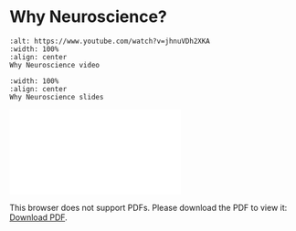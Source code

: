 # Why Neuroscience?

```{iframe} https://www.youtube.com/embed/jhnuVDh2XKA
:alt: https://www.youtube.com/watch?v=jhnuVDh2XKA
:width: 100%
:align: center
Why Neuroscience video
```

```{iframe} https://github.com/neuro4ml/neuro4ml-beta.github.io/blob/main/w0/W0-V0-why-neuroscience.pdf
:width: 100%
:align: center
Why Neuroscience slides
```

<object data="W0-V0-why-neuroscience.pdf" type="application/pdf" width="700px" height="700px">
    <embed src="W0-V0-why-neuroscience.pdf">
        <p>This browser does not support PDFs. Please download the PDF to view it: <a href="https://github.com/neuro4ml/neuro4ml-beta.github.io/blob/main/w0/W0-V0-why-neuroscience.pdf">Download PDF</a>.</p>
    </embed>
</object>
